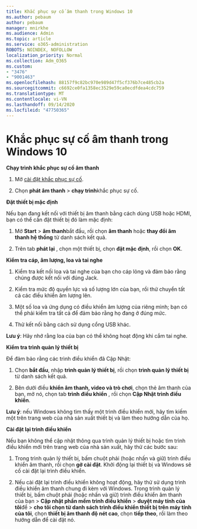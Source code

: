 ```yaml
---
title: Khắc phục sự cố âm thanh trong Windows 10
ms.author: pebaum
author: pebaum
manager: mnirkhe
ms.audience: Admin
ms.topic: article
ms.service: o365-administration
ROBOTS: NOINDEX, NOFOLLOW
localization_priority: Normal
ms.collection: Adm_O365
ms.custom:
- "3476"
- "9001463"
ms.openlocfilehash: 88157f9c82bc970e989d47f5cf376b7ce485cb2a
ms.sourcegitcommit: c6692ce0fa1358ec3529e59ca0ecdfdea4cdc759
ms.translationtype: MT
ms.contentlocale: vi-VN
ms.lasthandoff: 09/14/2020
ms.locfileid: "47750365"
---
```

# <a name="troubleshooting-audio-issues-in-windows-10"></a>Khắc phục sự cố âm thanh trong Windows 10

**Chạy trình khắc phục sự cố âm thanh**

1.  Mở [cài đặt khắc phục sự cố](ms-settings:troubleshoot).

2.  Chọn **phát âm thanh**  >  **chạy trình**khắc phục sự cố.

**Đặt thiết bị mặc định**

Nếu bạn đang kết nối với thiết bị âm thanh bằng cách dùng USB hoặc HDMI, bạn có thể cần đặt thiết bị đó làm mặc định:

1. Mở **Start**  >  **âm thanh**bắt đầu, rồi chọn **âm thanh** hoặc **thay đổi âm thanh hệ thống** từ danh sách kết quả.

2.  Trên tab **phát lại** , chọn một thiết bị, chọn **đặt mặc định**, rồi chọn **OK**.

**Kiểm tra cáp, âm lượng, loa và tai nghe**

1. Kiểm tra kết nối loa và tai nghe của bạn cho cáp lỏng và đảm bảo rằng chúng được kết nối với đúng Jack.

2. Kiểm tra mức độ quyền lực và số lượng lớn của bạn, rồi thử chuyển tất cả các điều khiển âm lượng lên.

3. Một số loa và ứng dụng có điều khiển âm lượng của riêng mình; bạn có thể phải kiểm tra tất cả để đảm bảo rằng họ đang ở đúng mức.

4. Thử kết nối bằng cách sử dụng cổng USB khác.

**Lưu ý**: Hãy nhớ rằng loa của bạn có thể không hoạt động khi cắm tai nghe.

**Kiểm tra trình quản lý thiết bị**

Để đảm bảo rằng các trình điều khiển đã Cập Nhật:

1. Chọn **bắt đầu**, nhập **trình quản lý thiết bị**, rồi chọn **trình quản lý thiết bị** từ danh sách kết quả.

2. Bên dưới điều **khiển âm thanh, video và trò chơi**, chọn thẻ âm thanh của bạn, mở nó, chọn tab **trình điều khiển** , rồi chọn **Cập Nhật trình điều khiển**.

**Lưu ý**: nếu Windows không tìm thấy một trình điều khiển mới, hãy tìm kiếm một trên trang web của nhà sản xuất thiết bị và làm theo hướng dẫn của họ.

**Cài đặt lại trình điều khiển**

Nếu bạn không thể cập nhật thông qua trình quản lý thiết bị hoặc tìm trình điều khiển mới trên trang web của nhà sản xuất, hãy thử các bước sau:

1. Trong trình quản lý thiết bị, bấm chuột phải (hoặc nhấn và giữ) trình điều khiển âm thanh, rồi chọn **gỡ cài đặt**. Khởi động lại thiết bị và Windows sẽ cố cài đặt lại trình điều khiển.

2. Nếu cài đặt lại trình điều khiển không hoạt động, hãy thử sử dụng trình điều khiển âm thanh chung đi kèm với Windows. Trong trình quản lý thiết bị, bấm chuột phải (hoặc nhấn và giữ) trình điều khiển âm thanh của bạn > **Cập nhật phần mềm trình điều khiển**  >  **duyệt máy tính của tôi**để  >  **cho tôi chọn từ danh sách trình điều khiển thiết bị trên máy tính của tôi**, chọn **thiết bị âm thanh độ nét cao**, chọn **tiếp theo**, rồi làm theo hướng dẫn để cài đặt nó.
